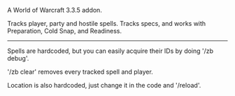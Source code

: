 A World of Warcraft 3.3.5 addon.

Tracks player, party and hostile spells. Tracks specs, and works with Preparation, Cold Snap, and Readiness.

---
Spells are hardcoded, but you can easily acquire their IDs by doing '/zb debug'.

'/zb clear' removes every tracked spell and player.

Location is also hardcoded, just change it in the code and '/reload'.
